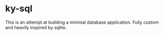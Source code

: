 # ky-sql

This is an attempt at building a minimal database application. Fully custom and heavily inspired by sqlite.
